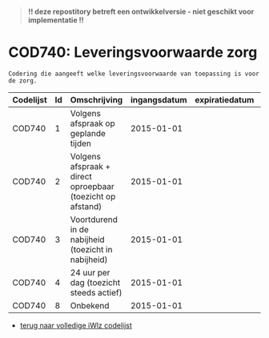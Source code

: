 > **!! deze repostitory betreft een ontwikkelversie - niet geschikt voor implementatie !!**	
# COD740: Leveringsvoorwaarde zorg	
	Codering die aangeeft welke leveringsvoorwaarde van toepassing is voor de zorg.	
|Codelijst|Id|Omschrijving|ingangsdatum|expiratiedatum|mutatiedatum|mutatie|	
|:--|:--|:--|:--|:--|:--|:--|
|	COD740	|	1	|	Volgens afspraak op geplande tijden	|	2015-01-01	|		|		|		|
|	COD740	|	2	|	Volgens afspraak + direct oproepbaar (toezicht op afstand)	|	2015-01-01	|		|		|		|
|	COD740	|	3	|	Voortdurend in de nabijheid (toezicht in nabijheid)	|	2015-01-01	|		|		|		|
|	COD740	|	4	|	24 uur per dag (toezicht steeds actief)	|	2015-01-01	|		|		|		|
|	COD740	|	8	|	Onbekend	|	2015-01-01	|		|		|		|

* [terug naar volledige iWlz codelijst](../../iWlz-codelijsten.md)
